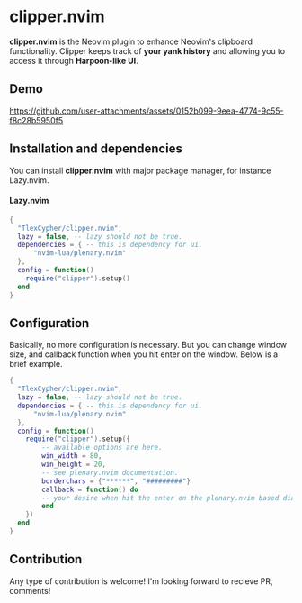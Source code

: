 # clipper.nvim
**clipper.nvim** is the Neovim plugin to enhance Neovim's clipboard functionality.
Clipper keeps track of **your yank history** and allowing you to access it through **Harpoon-like UI**.

## Demo

https://github.com/user-attachments/assets/0152b099-9eea-4774-9c55-f8c28b5950f5



## Installation and dependencies
You can install **clipper.nvim** with major package manager, for instance Lazy.nvim.
#### Lazy.nvim ####
```lua
{
  "TlexCypher/clipper.nvim",
  lazy = false, -- lazy should not be true.
  dependencies = { -- this is dependency for ui.
      "nvim-lua/plenary.nvim"
  },
  config = function()
    require("clipper").setup()
  end
}

```
## Configuration
Basically, no more configuration is necessary.
But you can change window size, and callback function when you hit enter on the window.
Below is a brief example.

```lua
{
  "TlexCypher/clipper.nvim",
  lazy = false, -- lazy should not be true.
  dependencies = { -- this is dependency for ui.
      "nvim-lua/plenary.nvim"
  },
  config = function()
    require("clipper").setup({
        -- available options are here.
        win_width = 80,
        win_height = 20,
        -- see plenary.nvim documentation.
        borderchars = {"******", "#########"}
        callback = function() do
        -- your desire when hit the enter on the plenary.nvim based dialog.
        end
    })
  end
}
```

## Contribution
Any type of contribution is welcome!
I'm looking forward to recieve PR, comments!

